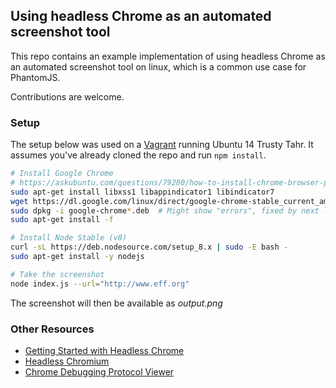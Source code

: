 ## Using headless Chrome as an automated screenshot tool

This repo contains an example implementation of using headless Chrome as an automated screenshot tool on linux, which is a common use case for PhantomJS.

Contributions are welcome.

### Setup

The setup below was used on a [Vagrant](https://www.vagrantup.com/) running Ubuntu 14 Trusty Tahr. It assumes you've already cloned the repo and run `npm install`.

```sh
# Install Google Chrome
# https://askubuntu.com/questions/79280/how-to-install-chrome-browser-properly-via-command-line
sudo apt-get install libxss1 libappindicator1 libindicator7
wget https://dl.google.com/linux/direct/google-chrome-stable_current_amd64.deb
sudo dpkg -i google-chrome*.deb  # Might show "errors", fixed by next line
sudo apt-get install -f

# Install Node Stable (v8)
curl -sL https://deb.nodesource.com/setup_8.x | sudo -E bash -
sudo apt-get install -y nodejs

# Take the screenshot
node index.js --url="http://www.eff.org"
```

The screenshot will then be available as *output.png*

### Other Resources

- [Getting Started with Headless Chrome](https://developers.google.com/web/updates/2017/04/headless-chrome#screenshots)
- [Headless Chromium](https://chromium.googlesource.com/chromium/src/+/lkgr/headless/README.md)
- [Chrome Debugging Protocol Viewer](https://chromedevtools.github.io/debugger-protocol-viewer/tot/)

